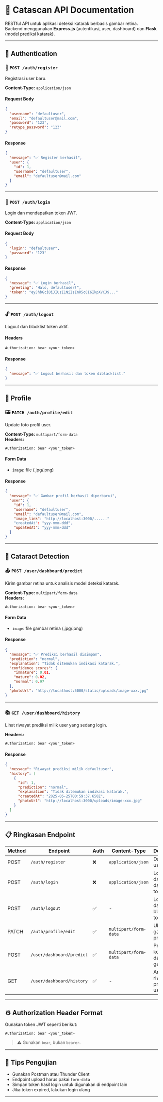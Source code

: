 # 🧠 Catascan API Documentation

RESTful API untuk aplikasi deteksi katarak berbasis gambar retina.  
Backend menggunakan **Express.js** (autentikasi, user, dashboard) dan **Flask** (model prediksi katarak).

---

## 🔐 Authentication

### 📩 `POST /auth/register`

Registrasi user baru.

**Content-Type:** `application/json`

#### Request Body
```json
{
  "username": "defaultuser",
  "email": "defaultuser@mail.com",
  "password": "123",
  "retype_password": "123"
}
```

#### Response
```json
{
  "message": "✅ Register berhasil",
  "user": {
    "id": 1,
    "username": "defaultuser",
    "email": "defaultuser@mail.com"
  }
}
```

---

### 🔑 `POST /auth/login`

Login dan mendapatkan token JWT.

**Content-Type:** `application/json`

#### Request Body
```json
{
  "login": "defaultuser",
  "password": "123"
}
```

#### Response
```json
{
  "message": "✅ Login berhasil",
  "greeting": "Halo, defaultuser!",
  "token": "eyJhbGciOiJIUzI1NiIsInR5cCI6IkpXVCJ9..."
}
```

---

### 🔓 `POST /auth/logout`

Logout dan blacklist token aktif.

#### Headers
```
Authorization: bear <your_token>
```

#### Response
```json
{
  "message": "✅ Logout berhasil dan token diblacklist."
}
```

---

## 👤 Profile

### 🖼️ `PATCH /auth/profile/edit`

Update foto profil user.

**Content-Type:** `multipart/form-data`  
**Headers:**
```
Authorization: bear <your_token>
```

#### Form Data
- `image`: file (.jpg/.png)

#### Response
```json
{
  "message": "✅ Gambar profil berhasil diperbarui",
  "user": {
    "id": 1,
    "username": "defaultuser",
    "email": "defaultuser@mail.com",
    "image_link": "http://localhost:3000/......"
    "createdAt": "yyy-mmm-ddd",
    "updatedAt": "yyy-mmm-ddd"
  }
}
```

---

## 🔬 Cataract Detection

### 📤 `POST /user/dashboard/predict`

Kirim gambar retina untuk analisis model deteksi katarak.

**Content-Type:** `multipart/form-data`  
**Headers:**
```
Authorization: bear <your_token>
```

#### Form Data
- `image`: file gambar retina (.jpg/.png)

#### Response
```json
{
  "message": "✅ Prediksi berhasil disimpan",
  "prediction": "normal",
  "explanation": "Tidak ditemukan indikasi katarak.",
  "confidence_scores": {
    "immature": 0.01,
    "mature": 0.02,
    "normal": 0.97
  },
  "photoUrl": "http://localhost:5000/static/uploads/image-xxx.jpg"
}
```

---

### 📚 `GET /user/dashboard/history`

Lihat riwayat prediksi milik user yang sedang login.

**Headers:**
```
Authorization: bear <your_token>
```

#### Response
```json
{
  "message": "Riwayat prediksi milik defaultuser",
  "history": [
    {
      "id": 1,
      "prediction": "normal",
      "explanation": "Tidak ditemukan indikasi katarak.",
      "createdAt": "2025-05-25T00:59:37.650Z",
      "photoUrl": "http://localhost:3000/uploads/image-xxx.jpg"
    }
  ]
}
```

---

## 📋 Ringkasan Endpoint

| Method | Endpoint                   | Auth | Content-Type          | Deskripsi                         |
|--------|----------------------------|------|------------------------|-----------------------------------|
| POST   | `/auth/register`           | ❌   | `application/json`     | Daftarkan user baru              |
| POST   | `/auth/login`              | ❌   | `application/json`     | Login dan dapatkan token         |
| POST   | `/auth/logout`             | ✅   | -                      | Logout dan blacklist token       |
| PATCH  | `/auth/profile/edit`       | ✅   | `multipart/form-data`  | Ubah gambar profil               |
| POST   | `/user/dashboard/predict`  | ✅   | `multipart/form-data`  | Prediksi kondisi dari gambar     |
| GET    | `/user/dashboard/history`  | ✅   | -                      | Ambil riwayat prediksi user      |

---

## ⚙️ Authorization Header Format

Gunakan token JWT seperti berikut:
```
Authorization: bear <your_token>
```
> ⚠️ Gunakan `bear`, bukan `bearer`.

---

## 🧪 Tips Pengujian

- Gunakan Postman atau Thunder Client
- Endpoint upload harus pakai `form-data`
- Simpan token hasil login untuk digunakan di endpoint lain
- Jika token expired, lakukan login ulang

---
